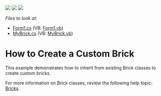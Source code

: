 <!-- default badges list -->
![](https://img.shields.io/endpoint?url=https://codecentral.devexpress.com/api/v1/VersionRange/128597256/2022.1)
[![](https://img.shields.io/badge/Open_in_DevExpress_Support_Center-FF7200?style=flat-square&logo=DevExpress&logoColor=white)](https://supportcenter.devexpress.com/ticket/details/E91)
[![](https://img.shields.io/badge/📖_How_to_use_DevExpress_Examples-e9f6fc?style=flat-square)](https://docs.devexpress.com/GeneralInformation/403183)
<!-- default badges end -->
<!-- default file list -->
*Files to look at*:

* [Form1.cs](./CS/Form1.cs) (VB: [Form1.vb](./VB/Form1.vb))
* [MyBrick.cs](./CS/MyBrick.cs) (VB: [MyBrick.vb](./VB/MyBrick.vb))
<!-- default file list end -->

# How to Create a Custom Brick

This example demonstrates how to inherit from existing Brick classes to create custom bricks.

For more information on Brick classes, review the following help topic: [Bricks](https://docs.devexpress.com/WindowsForms/88/controls-and-libraries/printing-exporting/concepts/basic-terms/bricks).


